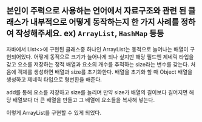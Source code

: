 **본인이 주력으로 사용하는 언어에서 자료구조와 관련 된 클래스가 내부적으로 어떻게 동작하는지 한 가지 사례를 정하여 작성해주세요. ex) `ArrayList`, `HashMap` 등등**
---

자바에서 List<>에 구현된 클래스중 하나인 ArrayList는 동적으로 늘어나는 배열이 구현되어있다.
어떻게 동적으로 크기가 늘어나게 되나 싶지만
해당 필드엔 제네릭 타입을 갖고 요소를 저장하는 정적 배열과 요소의 개수를 추적하는 size라는 변수를 갖는다.
처음에 객체를 생성하면 배열과 size를 초기화한다.
배열을 초기화 할 때 Object 배열을 생성하고 제네릭 타입으로 형변환을 해준다.

add를 통해 요소를 저장하고 size를 늘리며 만약 size가 배열의 길이보다 길어지면 해당 배열보다 더 큰 배열을 만들고 그 배열에 요소들을 복사해 넣는다.

이렇게 ArrayList를 구현할 수 있게 되었다.

